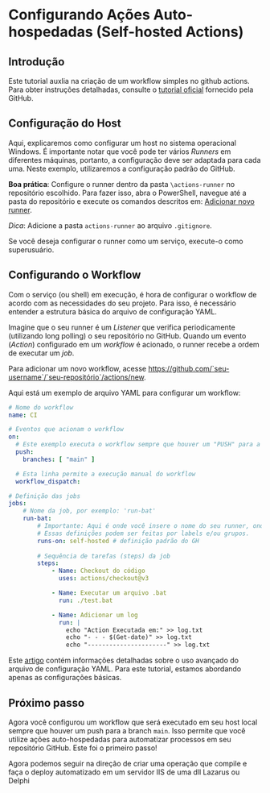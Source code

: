 # Configurando Ações Auto-hospedadas (Self-hosted Actions)

## Introdução
Este tutorial auxlia na criação de um workflow simples no github actions.
Para obter instruções detalhadas, consulte o [tutorial oficial](https://docs.github.com/pt/actions/hosting-your-own-runners/managing-self-hosted-runners/adding-self-hosted-runners) fornecido pela GitHub.

## Configuração do Host

Aqui, explicaremos como configurar um host no sistema operacional Windows. É importante notar que você pode ter vários *Runners* em diferentes máquinas, portanto, a configuração deve ser adaptada para cada uma. Neste exemplo, utilizaremos a configuração padrão do GitHub.

**Boa prática**: Configure o runner dentro da pasta `\actions-runner` no repositório escolhido. Para fazer isso, abra o PowerShell, navegue até a pasta do repositório e execute os comandos descritos em: [Adicionar novo runner](https://github.com/`seu-username`/`seu-repositório`/settings/actions/runners/new).

*Dica*: Adicione a pasta `actions-runner` ao arquivo `.gitignore`.

Se você deseja configurar o runner como um serviço, execute-o como superusuário.

## Configurando o Workflow

Com o serviço (ou shell) em execução, é hora de configurar o workflow de acordo com as necessidades do seu projeto. Para isso, é necessário entender a estrutura básica do arquivo de configuração YAML.

Imagine que o seu runner é um _Listener_ que verifica periodicamente (utilizando long polling) o seu repositório no GitHub. Quando um evento (*Action*) configurado em um *workflow* é acionado, o runner recebe a ordem de executar um *job*.

Para adicionar um novo workflow, acesse https://github.com/`seu-username`/`seu-repositório`/actions/new.

Aqui está um exemplo de arquivo YAML para configurar um workflow:

```yaml
# Nome do workflow
name: CI

# Eventos que acionam o workflow
on:
  # Este exemplo executa o workflow sempre que houver um "PUSH" para a branch "main"
  push:
    branches: [ "main" ]

  # Esta linha permite a execução manual do workflow
  workflow_dispatch:

# Definição das jobs
jobs:
    # Nome da job, por exemplo: 'run-bat'
    run-bat:
        # Importante: Aqui é onde você insere o nome do seu runner, onde o workflow será executado.
        # Essas definições podem ser feitas por labels e/ou grupos.
        runs-on: self-hosted # definição padrão do GH
        
        # Sequência de tarefas (steps) da job
        steps:
            - Name: Checkout do código
              uses: actions/checkout@v3

            - Name: Executar um arquivo .bat
              run: ./test.bat

            - Name: Adicionar um log
              run: |
                echo "Action Executada em:" >> log.txt
                echo "- - - $(Get-date)" >> log.txt
                echo "----------------------" >> log.txt
```

Este [artigo](https://docs.github.com/pt/actions/using-workflows/workflow-syntax-for-github-actions) contém informações detalhadas sobre o uso avançado do arquivo de configuração YAML. Para este tutorial, estamos abordando apenas as configurações básicas.

## Próximo passo

Agora você configurou um workflow que será executado em seu host local sempre que houver um push para a branch `main`. Isso permite que você utilize ações auto-hospedadas para automatizar processos em seu repositório GitHub. Este foi o primeiro passo!

Agora podemos seguir na direção de criar uma operação que compile e faça o deploy automatizado em um servidor IIS de uma dll Lazarus ou Delphi  